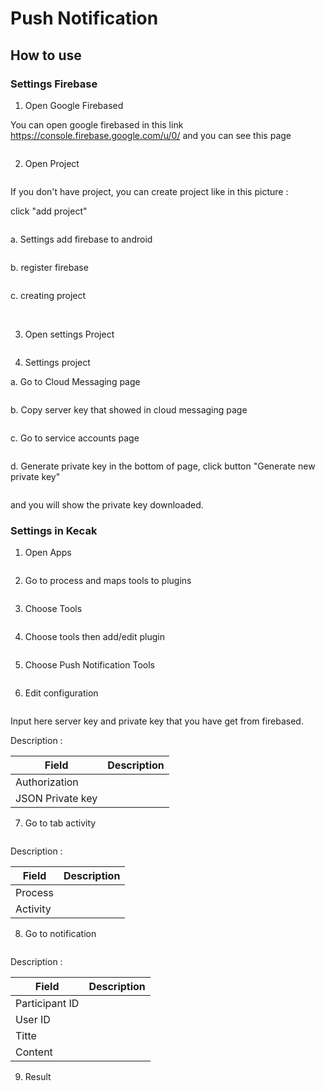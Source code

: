 # Push Notification

## How to use

### Settings Firebase

1. Open Google Firebased

You can open google firebased in this link https://console.firebase.google.com/u/0/ and you can see this page

<img src="https://raw.githubusercontent.com/kinnara-digital-studio/kecak-workflow/master/docs/assets/firebased_open.png" alt="" />


2. Open Project

<img src="https://raw.githubusercontent.com/kinnara-digital-studio/kecak-workflow/master/docs/assets/firebased_openProject.png" alt="" />


If you don't have project, you can create project like in this picture :

click "add project" 

<img src="https://raw.githubusercontent.com/kinnara-digital-studio/kecak-workflow/master/docs/assets/firebased_buildProject.png" alt="" />


a. Settings add firebase to android

<img src="https://raw.githubusercontent.com/kinnara-digital-studio/kecak-workflow/master/docs/assets/firebased_addAndroidSet.png" alt="" />


b. register firebase

<img src="https://raw.githubusercontent.com/kinnara-digital-studio/kecak-workflow/master/docs/assets/firebased_registerSet.png" alt="" />

c. creating project

<img src="https://raw.githubusercontent.com/kinnara-digital-studio/kecak-workflow/master/docs/assets/firebased_create.png" alt="" />

<img src="https://raw.githubusercontent.com/kinnara-digital-studio/kecak-workflow/master/docs/assets/firebased_createContinue.png" alt="" />

3. Open settings Project

<img src="https://raw.githubusercontent.com/kinnara-digital-studio/kecak-workflow/master/docs/assets/firebased_settingsProject.png" alt="" />

4. Settings project

a. Go to Cloud Messaging page

<img src="https://raw.githubusercontent.com/kinnara-digital-studio/kecak-workflow/master/docs/assets/firebased_cloudMessaging.png" alt="" />

b. Copy server key that showed in cloud messaging page

<img src="https://raw.githubusercontent.com/kinnara-digital-studio/kecak-workflow/master/docs/assets/firebased_copyServeyKey.png" alt="" />

c. Go to service accounts page

<img src="https://raw.githubusercontent.com/kinnara-digital-studio/kecak-workflow/master/docs/assets/firebased_copyPrivateKey.png" alt="" />

d. Generate private key
in the bottom of page, click button "Generate new private key"

<img src="https://raw.githubusercontent.com/kinnara-digital-studio/kecak-workflow/master/docs/assets/firebased_GeneratePrivateKey.png" alt="" />

and you will show the private key downloaded.

### Settings in Kecak

1. Open Apps

<img src="https://raw.githubusercontent.com/kinnara-digital-studio/kecak-workflow/master/docs/assets/push_openApps.png" alt="" />


2. Go to process and maps tools to plugins

<img src="https://raw.githubusercontent.com/kinnara-digital-studio/kecak-workflow/master/docs/assets/push_process-mapToTools.png" alt="" />


3. Choose Tools

<img src="https://raw.githubusercontent.com/kinnara-digital-studio/kecak-workflow/master/docs/assets/push_chooseTools.png" alt="" />


4. Choose tools then add/edit plugin

<img src="https://raw.githubusercontent.com/kinnara-digital-studio/kecak-workflow/master/docs/assets/push_addEdit.png" alt="" />


5. Choose Push Notification Tools

<img src="https://raw.githubusercontent.com/kinnara-digital-studio/kecak-workflow/master/docs/assets/push_choose.png" alt="" />


6. Edit configuration

<img src="https://raw.githubusercontent.com/kinnara-digital-studio/kecak-workflow/master/docs/assets/push_configuration.png" alt="" />


Input here server key and private key that you have get from firebased.

Description :

|Field | Description|
|-|-|
|Authorization||
|JSON Private key||

7. Go to tab activity

<img src="https://raw.githubusercontent.com/kinnara-digital-studio/kecak-workflow/master/docs/assets/push_activity.png" alt="" />

Description :

|Field | Description|
|-|-|
|Process||
|Activity||

8. Go to notification

<img src="https://raw.githubusercontent.com/kinnara-digital-studio/kecak-workflow/master/docs/assets/push_notification.png" alt="" />

Description :

|Field | Description|
|-|-|
|Participant ID||
|User ID||
|Titte||
|Content||

9. Result

<img src="https://raw.githubusercontent.com/kinnara-digital-studio/kecak-workflow/master/docs/assets/push_result.jpg" alt="" />
